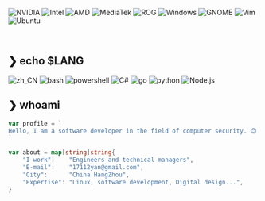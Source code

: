 ![NVIDIA](https://img.shields.io/badge/NVIDIA-76B900?logo=NVIDIA&logoColor=white&style=flat-square)
![Intel](https://img.shields.io/badge/Intel-0071C5?logo=Intel&logoColor=white&style=flat-square)
![AMD](https://img.shields.io/badge/AMD-ED1C24?logo=AMD&logoColor=white&style=flat-square)
![MediaTek](https://img.shields.io/badge/MediaTek-EC9430?logo=MediaTek&logoColor=white&style=flat-square)
![ROG](https://img.shields.io/badge/ROG-FF0029?logo=Republic-of-Gamers&logoColor=white&style=flat-square)
![Windows](https://img.shields.io/badge/Windows-0078D6?logo=Microsoft&logoColor=white&style=flat-square)
![GNOME](https://img.shields.io/badge/GNOME-4A86CF?logo=GNOME&logoColor=white&style=flat-square)
![Vim](https://img.shields.io/badge/Vim-019733?logo=Vim&logoColor=white&style=flat-square)
![Ubuntu](https://img.shields.io/badge/Ubuntu-E95420?logo=ubuntu&logoColor=white&style=flat-square)

<br>

## ❯ echo $LANG

![zh_CN](https://img.shields.io/badge/zh_CN.UTF8-f00?logoColor=white&style=flat-square)
![bash](https://img.shields.io/badge/Bash-4EAA25?logo=gnu-bash&logoColor=white&style=flat-square)
![powershell](https://img.shields.io/badge/Powershell-5391FE?logo=powershell&logoColor=white&style=flat-square)
![C#](https://img.shields.io/badge/Microsoft-042E2B?logo=csharp&logoColor=white&style=flat-square)
![go](https://img.shields.io/badge/Google-00ADD8?logo=go&logoColor=white&style=flat-square)
![python](https://img.shields.io/badge/Python-3776AB?logo=python&logoColor=white&style=flat-square)
![Node.js](https://img.shields.io/badge/Node.js-339933?logo=Node.js&logoColor=white&style=flat-square)

## ❯ whoami

```go
var profile = `
Hello, I am a software developer in the field of computer security. 😊
`

var about = map[string]string{
    "I work":    "Engineers and technical managers",
    "E-mail":    "17112yan@gmail.com",
    "City":      "China HangZhou",
    "Expertise": "Linux, software development, Digital design...",
}
```
